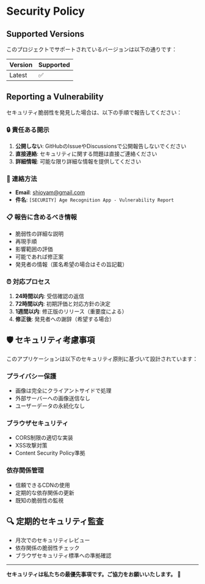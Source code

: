 # Security Policy

## Supported Versions

このプロジェクトでサポートされているバージョンは以下の通りです：

| Version | Supported          |
| ------- | ------------------ |
| Latest  | :white_check_mark: |

## Reporting a Vulnerability

セキュリティ脆弱性を発見した場合は、以下の手順で報告してください：

### 🔒 責任ある開示

1. **公開しない**: GitHubのIssueやDiscussionsで公開報告しないでください
2. **直接連絡**: セキュリティに関する問題は直接ご連絡ください
3. **詳細情報**: 可能な限り詳細な情報を提供してください

### 📧 連絡方法

- **Email**: shioyam@gmail.com
- **件名**: `[SECURITY] Age Recognition App - Vulnerability Report`

### 📋 報告に含めるべき情報

- 脆弱性の詳細な説明
- 再現手順
- 影響範囲の評価
- 可能であれば修正案
- 発見者の情報（匿名希望の場合はその旨記載）

### ⏰ 対応プロセス

1. **24時間以内**: 受信確認の返信
2. **72時間以内**: 初期評価と対応方針の決定
3. **1週間以内**: 修正版のリリース（重要度による）
4. **修正後**: 発見者への謝辞（希望する場合）

## 🛡️ セキュリティ考慮事項

このアプリケーションは以下のセキュリティ原則に基づいて設計されています：

### プライバシー保護
- 画像は完全にクライアントサイドで処理
- 外部サーバーへの画像送信なし
- ユーザーデータの永続化なし

### ブラウザセキュリティ
- CORS制限の適切な実装
- XSS攻撃対策
- Content Security Policy準拠

### 依存関係管理
- 信頼できるCDNの使用
- 定期的な依存関係の更新
- 既知の脆弱性の監視

## 🔍 定期的セキュリティ監査

- 月次でのセキュリティレビュー
- 依存関係の脆弱性チェック
- ブラウザセキュリティ標準への準拠確認

---

**セキュリティは私たちの最優先事項です。ご協力をお願いいたします。** 🔐
